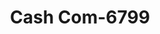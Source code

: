 ---
f_zip-code: 70518
f_state-code: LA
title: Cash Com-6799
f_phone: 337-839-2274
f_city-only: Broussard
f_address: 1212 Albertson Parkway Suite E Broussard
f_location-unique-id: '6799'
slug: cash-com-6799
updated-on: '2024-05-30T13:46:58.046Z'
created-on: '2024-05-30T13:36:59.803Z'
published-on: '2024-05-30T13:54:32.469Z'
f_city-state: cms/city/broussard-la.md
f_company: cms/company/cash-com.md
f_state: cms/state/louisiana.md
layout: '[payday-loan].html'
tags: payday-loan
---